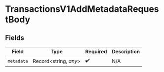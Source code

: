 # TransactionsV1AddMetadataRequestBody


## Fields

| Field                 | Type                  | Required              | Description           |
| --------------------- | --------------------- | --------------------- | --------------------- |
| `metadata`            | Record<string, *any*> | :heavy_check_mark:    | N/A                   |